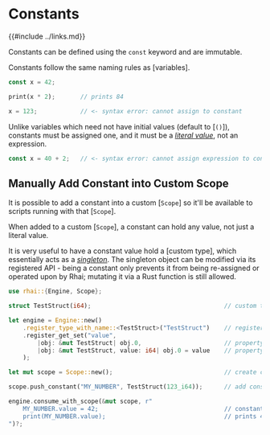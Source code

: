 Constants
=========

{{#include ../links.md}}

Constants can be defined using the `const` keyword and are immutable.

Constants follow the same naming rules as [variables].

```rust
const x = 42;

print(x * 2);       // prints 84

x = 123;            // <- syntax error: cannot assign to constant
```

Unlike variables which need not have initial values (default to [`()`]),
constants must be assigned one, and it must be a [_literal value_](../appendix/literals.md),
not an expression.

```rust
const x = 40 + 2;   // <- syntax error: cannot assign expression to constant
```


Manually Add Constant into Custom Scope
--------------------------------------

It is possible to add a constant into a custom [`Scope`] so it'll be available to scripts
running with that [`Scope`].

When added to a custom [`Scope`], a constant can hold any value, not just a literal value.

It is very useful to have a constant value hold a [custom type], which essentially acts
as a [_singleton_](../patterns/singleton.md).  The singleton object can be modified via its
registered API - being a constant only prevents it from being re-assigned or operated upon by Rhai;
mutating it via a Rust function is still allowed.

```rust
use rhai::{Engine, Scope};

struct TestStruct(i64);                                     // custom type

let engine = Engine::new()
    .register_type_with_name::<TestStruct>("TestStruct")    // register custom type
    .register_get_set("value",
        |obj: &mut TestStruct| obj.0,                       // property getter
        |obj: &mut TestStruct, value: i64| obj.0 = value    // property setter
    );

let mut scope = Scope::new();                               // create custom scope

scope.push_constant("MY_NUMBER", TestStruct(123_i64));      // add constant variable

engine.consume_with_scope(&mut scope, r"
    MY_NUMBER.value = 42;                                   // constant objects can be modified
    print(MY_NUMBER.value);                                 // prints 42
")?;
```

